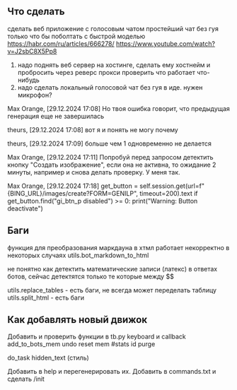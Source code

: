 ## Что сделать


сделать веб приложение с голосовым чатом
   простейший чат без гуя только что бы поболтать с быстрой моделью
   https://habr.com/ru/articles/666278/
   https://www.youtube.com/watch?v=J2sbC8X5Pp8

   1. надо поднять веб сервер на хостинге, сделать ему хостнейм и пробросить через реверс прокси
      проверить что работает что-нибудь
   2. надо сделать локальный голосовой чат без гуя в иде. нужен микрофон?




Max Orange, [29.12.2024 17:08]
Но твоя ошибка говорит, что предыдущая генерация еще не завершилась

theurs, [29.12.2024 17:08]
вот я и понять не могу почему

theurs, [29.12.2024 17:09]
больше чем 1 одновременно не делается

Max Orange, [29.12.2024 17:11]
Попробуй перед запросом детектить кнопку "Создать изображение", если она не активна, то ожидание 2 минуты, например и снова делать проверку. У меня так.

Max Orange, [29.12.2024 17:18]
get_button = self.session.get(url=f"{BING_URL}/images/create?FORM=GENILP", timeout=200).text
if get_button.find("gi_btn_p disabled") >= 0:
        print("Warning: Button deactivate")





## Баги

функция для преобразования маркдауна в хтмл работает некорректно в некоторых случаях
   utils.bot_markdown_to_html

не понятно как детектить математические записи (латекс) в ответах ботов, сейчас детектятся только те которые между $$

utils.replace_tables - есть баги, не всегда может переделать таблицу
utils.split_html - есть баги


## Как добавлять новый движок

Добавить и проверить функции в tb.py
   keyboard и callback
   add_to_bots_mem
   undo
   reset
   mem
   #stats
   id
   purge

   do_task
      hidden_text (стиль)

Добавить в help и перегенерировать их.
Добавить в commands.txt и сделать /init

